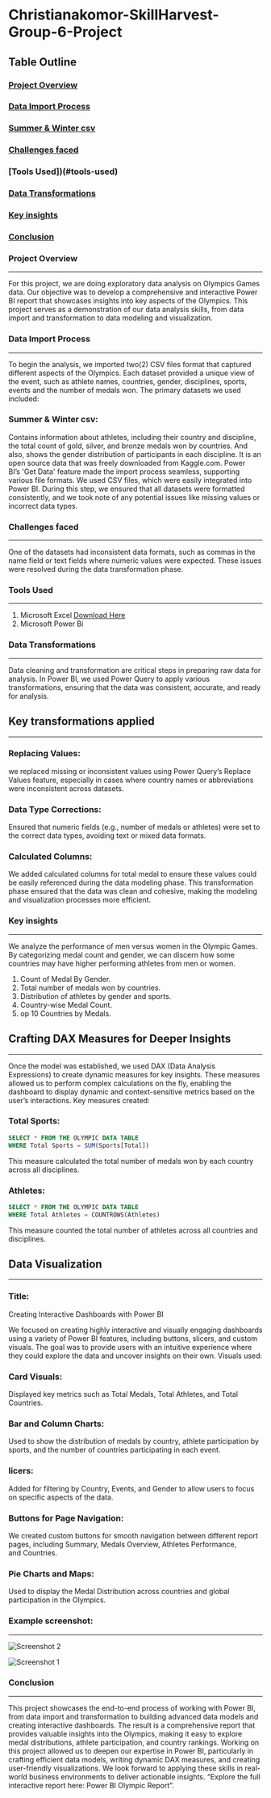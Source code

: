 # Christianakomor-SkillHarvest-Group-6-Project
## Table Outline
### [Project Overview](#project-overview)
### [Data Import Process](#data-import-process)
### [Summer & Winter csv](#summer-&-winter-csv)
### [Challenges faced](#challenges-faced)
### [Tools Used])(#tools-used)
### [Data Transformations](#data-transformations)
### [Key insights](#key-insights)
### [Conclusion](#conclusion)




### Project Overview
---
For this project, we are doing exploratory data analysis on Olympics Games data. Our objective was to develop a comprehensive and interactive Power BI report that showcases insights into key aspects of the Olympics. This project serves as a demonstration of our data analysis skills, from data import and transformation to data modeling and visualization.

### Data Import Process
---
To begin the analysis, we imported two(2) CSV files format that captured different aspects of the Olympics. Each dataset provided a unique view of the event, such as athlete names, countries, gender, disciplines, sports, events and the number of medals won. The primary datasets we used included:

### Summer & Winter csv: 
Contains information about athletes, including their country and discipline, the total count of gold, silver, and bronze medals won by countries. And also, shows the gender distribution of participants in each discipline. It is an open source data that was freely downloaded from Kaggle.com.
Power BI’s 'Get Data' feature made the import process seamless, supporting various file formats. We used CSV files, which were easily integrated into Power BI. During this step, we ensured that all datasets were formatted consistently, and we took note of any potential issues like missing values or incorrect data types.

### Challenges faced
---
One of the datasets had inconsistent data formats, such as commas in the name field or text fields where numeric values were expected. These issues were resolved during the data transformation phase.

### Tools Used
---
  1. Microsoft Excel [Download Here](htpp://www.microsoft.com)
  2. Microsoft Power Bi

### Data Transformations
---
Data cleaning and transformation are critical steps in preparing raw data for analysis. In Power BI, we used Power Query to apply various transformations, ensuring that the data was consistent, accurate, and ready for analysis.

## Key transformations applied
---
### Replacing Values: 
we replaced missing or inconsistent values using Power Query’s Replace Values feature, especially in cases where country names or abbreviations were inconsistent across datasets.

### Data Type Corrections: 
Ensured that numeric fields (e.g., number of medals or athletes) were set to the correct data types, avoiding text or mixed data formats.

### Calculated Columns: 
We added calculated columns for total medal to ensure these values could be easily referenced during the data modeling phase.
This transformation phase ensured that the data was clean and cohesive, making the modeling and visualization processes more efficient.

### Key insights
---
We analyze the performance of men versus women in the Olympic Games. By categorizing medal count and gender, we can discern how some countries may have higher performing athletes from men or women.

  1. Count of Medal By Gender.
  2. Total number of medals won by countries.
  3. Distribution of athletes by gender and sports.
  4. Country-wise Medal Count.
  5. op 10 Countries by Medals.

## Crafting DAX Measures for Deeper Insights
---
Once the model was established, we used DAX (Data Analysis Expressions) to create dynamic measures for key insights. These measures allowed us to perform complex calculations on the fly, enabling the dashboard to display dynamic and context-sensitive metrics based on the user’s interactions. Key measures created:

### Total Sports:

``` SQL
SELECT * FROM THE OLYMPIC DATA TABLE
WHERE Total Sports = SUM(Sports[Total])
```

This measure calculated the total number of medals won by each country across all disciplines.

### Athletes:

``` SQL
SELECT * FROM THE OLYMPIC DATA TABLE
WHERE Total Athletes = COUNTROWS(Athletes)
```

This measure counted the total number of athletes across all countries and disciplines.

## Data Visualization
---
### Title: 
Creating Interactive Dashboards with Power BI

We focused on creating highly interactive and visually engaging dashboards using a variety of Power BI features, including buttons, slicers, and custom visuals. The goal was to provide users with an intuitive experience where they could explore the data and uncover insights on their own. Visuals used:

### Card Visuals: 
Displayed key metrics such as Total Medals, Total Athletes, and Total Countries.

### Bar and Column Charts: 
Used to show the distribution of medals by country, athlete participation by sports, and the number of countries participating in each event.

### licers: 
Added for filtering by Country, Events, and Gender to allow users to focus on specific aspects of the data.

### Buttons for Page Navigation: 
We created custom buttons for smooth navigation between different report pages, including Summary, Medals Overview, Athletes Performance, and Countries.

### Pie Charts and Maps: 
Used to display the Medal Distribution across countries and global participation in the Olympics.

### Example screenshot:
---
![Screenshot 2](https://github.com/user-attachments/assets/3b75178b-f731-4616-9efc-b4ba78d373b3)

![Screenshot 1](https://github.com/user-attachments/assets/da068eab-8de9-4d44-b248-17832398262f)


### Conclusion
---
This project showcases the end-to-end process of working with Power BI, from data import and transformation to building advanced data models and creating interactive dashboards. The result is a comprehensive report that provides valuable insights into the Olympics, making it easy to explore medal distributions, athlete participation, and country rankings. Working on this project allowed us to deepen our expertise in Power BI, particularly in crafting efficient data models, writing dynamic DAX measures, and creating user-friendly visualizations. We look forward to applying these skills in real-world business environments to deliver actionable insights. “Explore the full interactive report here: Power BI Olympic Report”.


